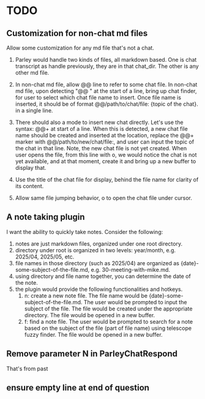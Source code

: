 # TODO

## Customization for non-chat md files

Allow some customization for any md file that's not a chat. 

1. Parley would handle two kinds of files, all markdown based. One is chat transcript as handle previously, they are in that chat_dir. The other is any other md file. 

2. In non-chat md file, allow @@ line to refer to some chat file. In non-chat md file, upon detecting "@@ " at the start of a line, bring up chat finder, for user to select which chat file name to insert. Once file name is inserted, it should be of format @@/path/to/chat/file: {topic of the chat}. in a single line.

3. There should also a mode to insert new chat directly. Let's use the syntax: @@+ at start of a line. When this is detected, a new chat file name should be created and inserted at the location, replace the @@+ marker with @@/path/to/new/chat/file:, and user can input the topic of the chat in that line. Note, the new chat file is not yet created. When user opens the file, from this line with <C-g>o, we would notice the chat is not yet available, and at that moment, create it and bring up a new buffer to display that. 

4. Use the title of the chat file for display, behind the file name for clarity of its content. 

5. Allow same file jumping behavior, <C-g>o to open the chat file under cursor.

## A note taking plugin

I want the ability to quickly take notes. Consider the following:

1. notes are just markdown files, organized under one root directory.
2. directory under root is organized in two levels: year/month, e.g. 2025/04, 2025/05, etc.
3. file names in those directory (such as 2025/04) are organized as {date}-some-subject-of-the-file.md, e.g. 30-meeting-with-mike.md. 
4. using directory and file name together, you can determine the date of the note.
5. the plugin would provide the following functionalities and hotkeys.
    1. <C-n>n: create a new note file. The file name would be {date}-some-subject-of-the-file.md. The user would be prompted to input the subject of the file. The file would be created under the appropriate directory. The file would be opened in a new buffer.
	2. <C-n>f: find a note file. The user would be prompted to search for a note based on the subject of the file (part of file name) using telescope fuzzy finder. The file would be opened in a new buffer.

## Remove parameter N in ParleyChatRespond

That's from past

## ensure empty line at end of question
